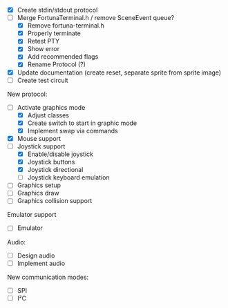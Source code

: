 - [x] Create stdin/stdout protocol
- [ ] Merge FortunaTerminal.h / remove SceneEvent queue?
  - [x] Remove fortuna-terminal.h
  - [x] Properly terminate
  - [x] Retest PTY
  - [x] Show error
  - [x] Add recommended flags
  - [x] Rename Protocol (?)
- [x] Update documentation (create reset, separate sprite from sprite image)
- [ ] Create test circuit

New protocol:
  - [ ] Activate graphics mode
    - [x] Adjust classes
    - [x] Create switch to start in graphic mode
    - [x] Implement swap via commands
  - [x] Mouse support
  - [ ] Joystick support
    - [x] Enable/disable joystick
    - [x] Joystick buttons
    - [x] Joystick directional
    - [ ] Joystick keyboard emulation
  - [ ] Graphics setup
  - [ ] Graphics draw
  - [ ] Graphics collision support

Emulator support
  - [ ] Emulator

Audio:
  - [ ] Design audio
  - [ ] Implement audio

New communication modes:
  - [ ] SPI
  - [ ] I²C